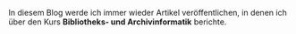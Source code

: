 

In diesem Blog werde ich immer wieder Artikel veröffentlichen, in denen ich über den Kurs **Bibliotheks- und Archivinformatik** berichte.
